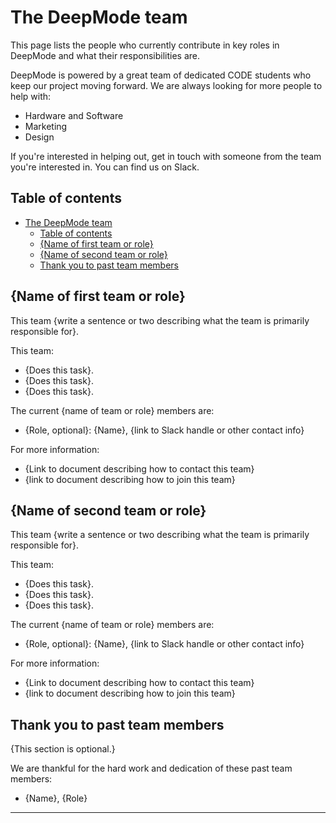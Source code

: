 # The DeepMode team

This page lists the people who currently contribute in key roles in DeepMode and what their responsibilities are.

DeepMode is powered by a great team of dedicated CODE students who keep our project moving forward.
We are always looking for more people to help with:

* Hardware and Software
* Marketing
* Design

If you're interested in helping out, get in touch with someone from the team you're interested in. You can find us on Slack.

## Table of contents

- [The DeepMode team](#the-deepmode-team)
  - [Table of contents](#table-of-contents)
  - [{Name of first team or role}](#name-of-first-team-or-role)
  - [{Name of second team or role}](#name-of-second-team-or-role)
  - [Thank you to past team members](#thank-you-to-past-team-members)

## {Name of first team or role}

This team {write a sentence or two describing what the team is primarily responsible for}.

This team:

* {Does this task}.
* {Does this task}.
* {Does this task}.

The current {name of team or role} members are:

* {Role, optional}: {Name}, {link to Slack handle or other contact info}

For more information:

* {Link to document describing how to contact this team}
* {link to document describing how to join this team}

## {Name of second team or role}

This team {write a sentence or two describing what the team is primarily responsible for}.

This team:

* {Does this task}.
* {Does this task}.
* {Does this task}.

The current {name of team or role} members are:

* {Role, optional}: {Name}, {link to Slack handle or other contact info}

For more information:

* {Link to document describing how to contact this team}
* {link to document describing how to join this team}

## Thank you to past team members

{This section is optional.}

We are thankful for the hard work and dedication of these past team members:

* {Name}, {Role}

---
